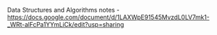 Data Structures and Algorithms notes - https://docs.google.com/document/d/1LAXWpE91545MvzdL0LV7mk1-_WRt-alFcPa1YYmLiCk/edit?usp=sharing
